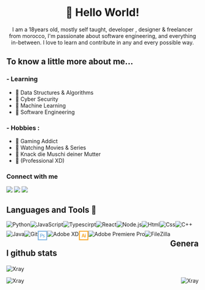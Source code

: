 
<h1 align="center">👋 Hello World! </h1>
<p align="center">I am a 18years old, mostly self taught, developer , designer & freelancer from morocco, I'm passionate about software engineering, and everything in-between. I love to learn and contribute in any and every possible way.</p>

## To know a little more about me...

### - Learning 
- 📍 Data Structures & Algorithms
- 📍 Cyber Security
- 📍 Machine Learning
- 📍 Software Engineering
### - Hobbies : 
- 📍 Gaming Addict
- 📍 Watching Movies & Series
- 📍 Knack die Muschi deiner Mutter
- 📍 (Professional XD)


### Connect with me

<p align="left">
<a href="https://twitter.com/xray4reall" target="_blank"><img height="30" src="https://cdn.discordapp.com/emojis/912006202274242600.gif?size=128"></a>
<a href="https://www.instagram.com/rynnxm/" target="_blank"><img height="30" src="https://cdn.discordapp.com/emojis/912006202207113226.gif?size=128"></a> 
<a href="https://discord.com/users/818236033413414952" target="_blank"><img height="30" src="https://cdn.discordapp.com/emojis/772089044494188575.gif?size=128"></a>
<br>

## Languages and Tools 🐍 

<p align="left">
<a href="https://www.python.org" target="_blank"><img align="left" alt="Python" height ="25px" src="https://raw.githubusercontent.com/rahul-jha98/github_readme_icons/main/language_and_tools/square/python/python.svg"></a>
<a href="https://developer.mozilla.org/en-US/docs/Web/JavaScript" target="_blank"> <img align="left" alt="JavaScript" height ="25px"  src="https://raw.githubusercontent.com/rahul-jha98/github_readme_icons/main/language_and_tools/square/javascript/javascript.svg"> </a>
<a href="https://www.typescriptlang.org/" target="_blank"><img align="left" alt="Typescirpt" height ="25px" src="https://raw.githubusercontent.com/rahul-jha98/github_readme_icons/main/language_and_tools/square/typescript/typescript.svg"></a>
<a href="https://reactjs.org/" target="_blank"> <img align="left" alt="React" height ="25px" src="https://raw.githubusercontent.com/rahul-jha98/github_readme_icons/main/language_and_tools/square/react/react.svg"></a>
<a href="https://nodejs.org" target="_blank"><img align="left" alt="Node.js" height ="25px" src="https://raw.githubusercontent.com/rahul-jha98/github_readme_icons/main/language_and_tools/square/node/node.svg"></a> 
<a href="https://developer.mozilla.org/en-US/docs/Web/HTML" target="_blank"><img align="left" alt="Html" height ="25px" src="https://raw.githubusercontent.com/rahul-jha98/github_readme_icons/main/language_and_tools/square/html/html.svg"></a>
<a href="https://developer.mozilla.org/en-US/docs/Web/css" target="_blank"><img align="left" alt="Css" height ="25px" src="https://raw.githubusercontent.com/rahul-jha98/github_readme_icons/main/language_and_tools/square/css/css.svg"></a>
<a href="https://www.w3schools.com/cpp/" target="_blank"><img align="left" alt="C++" height ="25px" src="https://raw.githubusercontent.com/rahul-jha98/github_readme_icons/main/language_and_tools/square/c++/c++.svg"></a>
<a href="https://www.java.com/" target="_blank"><img align="left" alt="Java" height ="25px" src="https://raw.githubusercontent.com/rahul-jha98/github_readme_icons/main/language_and_tools/square/java/java.svg"></a>
<a href="https://git-scm.com/" target="_blank"><img align="left" alt="Git" height ="25px" src="https://camo.githubusercontent.com/fbfcb9e3dc648adc93bef37c718db16c52f617ad055a26de6dc3c21865c3321d/68747470733a2f2f7777772e766563746f726c6f676f2e7a6f6e652f6c6f676f732f6769742d73636d2f6769742d73636d2d69636f6e2e737667"></a>
<a href="https://www.photoshop.com/en" target="_blank"><img align="left" alt="Adobe Photoshop" height ="25px" src="https://raw.githubusercontent.com/devicons/devicon/master/icons/photoshop/photoshop-line.svg"></a>
<a href="https://www.adobe.com/products/xd.html" target="_blank"><img align="left" alt="Adobe XD" height ="25px" src="https://camo.githubusercontent.com/c205ecbe12500177d102169d97bc1c17c545155fdf5ec78c08d54ac53e5b38c1/68747470733a2f2f63646e2e776f726c64766563746f726c6f676f2e636f6d2f6c6f676f732f61646f62652d78642e737667"></a>
<a href="https://www.googleadservices.com/pagead/aclk?sa=L&ai=DChcSEwizwL6xyrH9AhWCjFEKHW5sBTcYABAAGgJ3cw&ohost=www.google.com&cid=CAESa-D2PYiRPoe5xI8qvQM4PRaXJunTsR28MANAptPmW19XEhmry9WMXLHw3aUJSwrf6gduuO65eKB73da3135Oht0Ez7lObv_8oZO8NBUUuTRltQMuE8tDwo1v2XAF61AYwvOa6AQC9ZWll89w&sig=AOD64_1i-p_ueS6c0ZRVCT2jPQBaXEKhwA&q&adurl&ved=2ahUKEwjB_LWxyrH9AhUsh_0HHQo3Aj8Q0Qx6BAgAEAE" target="_blank"><img align="left" alt="Adobe Illustrator" height ="25px" src="https://raw.githubusercontent.com/devicons/devicon/master/icons/illustrator/illustrator-line.svg"></a>
<a href="https://www.googleadservices.com/pagead/aclk?sa=L&ai=DChcSEwiInfSEy7H9AhWajWgJHbaFChEYABAAGgJ3Zg&ohost=www.google.com&cid=CAESa-D2dAyBNZFGO3AFHr_AcfBiCugRBQv-NT1TybJrxDtHgf9v6EiMUb2x0tg4ereYMIaBMZRt3T2tQAn9eW1jV1fsswJU9H6BRWurYZ4BTk3fmguP915B14Q5sz1NpR0Q-fyQjAe713QF-or1&sig=AOD64_0YmBMKHsW8z1VI31HwuPIZZcehzw&q&adurl&ved=2ahUKEwjt4euEy7H9AhUGgf0HHQE8C_oQ0Qx6BAgAEAE" target="_blank"><img align="left" alt="Adobe Premiere Pro" height ="25px" src="https://cdn.iconscout.com/icon/free/png-256/adobe-premiere-pro-4238649-3516522.png?f=avif&w=128"></a>
<a href="https://filezilla-project.org/" target="_blank"><img align="left" alt="FileZilla" height ="25px" src=""></a>








</p>
<br>

## General github stats
  
<p><img align="center" src="https://github-readme-streak-stats.herokuapp.com/?user=XrayX&theme=algolia" alt="Xray" /></p>

<p><img align="left" src="https://github-readme-stats.vercel.app/api/top-langs?username=XrayX&show_icons=true&locale=en&layout=compact&theme=algolia" alt="Xray" /></p>

<p>&nbsp;<img align="right" src="https://github-readme-stats.vercel.app/api?username=XrayX&show_icons=true&locale=en&theme=algolia" alt="Xray" /></p>
</details>


